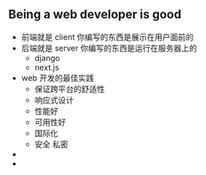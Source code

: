 ## Being a web developer is good

- 前端就是 client 你编写的东西是展示在用户面前的
- 后端就是 server 你编写的东西是运行在服务器上的
  - django
  - next.js
- web 开发的最佳实践
  - 保证跨平台的舒适性
  - 响应式设计
  - 性能好
  - 可用性好
  - 国际化
  - 安全 私密
- 
- 